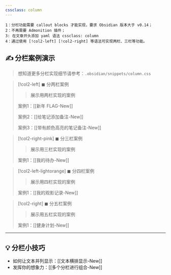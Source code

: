 ```yaml
---
cssclass: column
---
```


```
1：分栏功能需要 callout blocks 才能实现，要求 Obsidian 版本大于 v0.14；
2：不再需要 Admonition 插件；
3: 在文章开头添加 yaml 语法 cssclass: column
4：通过使用 [!col2-left] [!col2-right] 等语法可实现两栏、三栏等功能。
```

## ✍  分栏案例演示
> 想知道更多分栏实现细节请参考：`.obsidian/snippets/column.css`


> [!col2-left] ◼ 分两栏案例
> > 展示用两栏实现的案例
>
> 案例1：[[新年 FLAG-New]]
>
> 案例2：[[给笔记添加备注-New]]
>
> 案例3：[[带有颜色高亮的笔记备注-New]]

> [!col2-right-pink] ◼ 分三栏案例
> > 展示用三栏实现的案例
>
> 案例1：[[我的待办-New]]

> [!col2-left-lightorange] ◼ 分四栏案例
> > 展示用四栏实现的案例
> 
> 案例1：[[我的观影记录-New]]

> [!col2-right] ◼ 分五栏案例
> > 展示用五栏实现的案例
> 
> 案例1：[[健身计划-New]]

<hr>

## 💡  分栏小技巧
- 如何让文本并列显示：[[文本横排显示-New]]
- 发挥你的想象力：[[多个分栏进行组合-New]]






